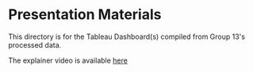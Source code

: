 # Presentation Materials
This directory is for the Tableau Dashboard(s) compiled from Group 13's processed data. 

The explainer video is available [here](https://www.youtube.com/embed/y9aYn5tIgWI)
